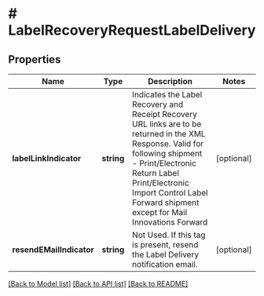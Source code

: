 # # LabelRecoveryRequestLabelDelivery

## Properties

Name | Type | Description | Notes
------------ | ------------- | ------------- | -------------
**labelLinkIndicator** | **string** | Indicates the Label Recovery and Receipt Recovery URL links are to be returned in the XML Response. Valid for following shipment - Print/Electronic Return Label Print/Electronic Import Control Label Forward shipment except for Mail Innovations Forward | [optional]
**resendEMailIndicator** | **string** | Not Used. If this tag is present, resend the Label Delivery notification email. | [optional]

[[Back to Model list]](../../README.md#models) [[Back to API list]](../../README.md#endpoints) [[Back to README]](../../README.md)
